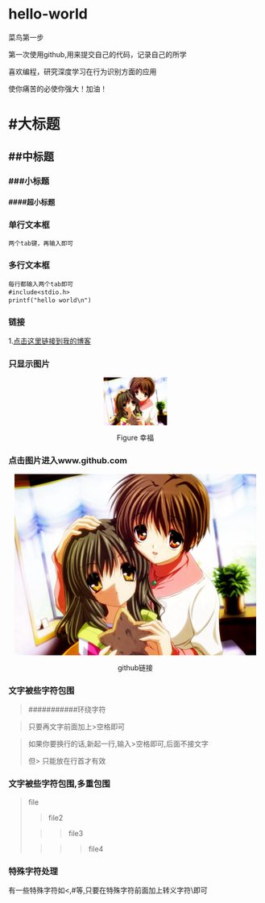 # hello-world

菜鸟第一步

第一次使用github,用来提交自己的代码，记录自己的所学

喜欢编程，研究深度学习在行为识别方面的应用

使你痛苦的必使你强大！加油！


# #大标题
## ##中标题
### ###小标题
#### ####超小标题

### 单行文本框
    两个tab键，再输入即可
### 多行文本框
    每行都输入两个tab即可
    #include<stdio.h>
    printf("hello world\n")
    
### 链接
1.[点击这里链接到我的博客](https://blog.csdn.net/u014421797)

### 只显示图片
<div align=center>
    <img src="4.jpg" align="center" width="25%" height="25%"/> 
    </div>  
<p align="center">Figure 幸福</p>


### 点击图片进入www.github.com

<a href="http://www.github.com/">
    <div align=center>
    <img src="4.jpg" align="center"  width="480" >
        </div> 
    </a>

<p align="center">github链接</p>
        
### 文字被些字符包围

> \###########环绕字符

> 只要再文字前面加上>空格即可

> 如果你要换行的话,新起一行,输入>空格即可,后面不接文字
> 
> 但> 只能放在行首才有效

### 文字被些字符包围,多重包围

> file 
>
> > file2 
>
> > > file3 
>
> > > >file4

### 特殊字符处理

有一些特殊字符如<,#等,只要在特殊字符前面加上转义字符\即可


